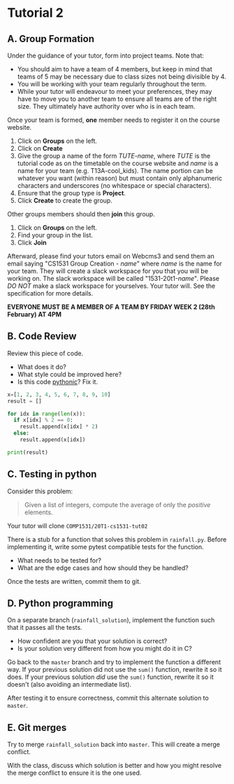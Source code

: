 # Tutorial 2

## A. Group Formation

Under the guidance of your tutor, form into project teams. Note that:

* You should aim to have a team of 4 members, but keep in mind that teams of 5 may be necessary due to class sizes not being divisible by 4.
* You will be working with your team regularly throughout the term.
* While your tutor will endeavour to meet your preferences, they may have to move you to another team to ensure all teams are of the right size. They ultimately have authority over who is in each team.

Once your team is formed, **one** member needs to register it on the course website.

1. Click on **Groups** on the left.
2. Click on **Create**
3. Give the group a name of the form *TUTE*-*name*, where *TUTE* is the tutorial code as on the timetable on the course website and *name* is a name for your team (e.g. T13A-cool_kids). The name portion can be whatever you want (within reason) but must contain only alphanumeric characters and underscores (no whitespace or special characters).
4. Ensure that the group type is **Project**.
5. Click **Create** to create the group.

Other groups members should then **join** this group.

1. Click on **Groups** on the left.
2. Find your group in the list.
3. Click **Join**

Afterward, please find your tutors email on Webcms3 and send them an email saying "CS1531 Group Creation - *name*" where *name* is the name for your team. They will create a slack workspace for you that you will be working on. The slack workspace will be called "1531-20t1-*name*". Please *DO NOT* make a slack workspace for yourselves. Your tutor will. See the specification for more details.

**EVERYONE MUST BE A MEMBER OF A TEAM BY FRIDAY WEEK 2 (28th February) AT 4PM**

## B. Code Review

Review this piece of code.
* What does it do?
* What style could be improved here?
* Is this code [pythonic](https://www.computerhope.com/jargon/p/pythonic.htm)? Fix it.

```python
x=[1, 2, 3, 4, 5, 6, 7, 8, 9, 10]
result = []

for idx in range(len(x)):
  if x[idx] % 2 == 0:
    result.append(x[idx] * 2)
  else:
    result.append(x[idx])

print(result)
```

## C. Testing in python

Consider this problem:

 > Given a list of integers, compute the average of only the *positive* elements.

Your tutor will clone `COMP1531/20T1-cs1531-tut02`

There is a stub for a function that solves this problem in `rainfall.py`. Before implementing it, write some pytest compatible tests for the function.

* What needs to be tested for?
* What are the edge cases and how should they be handled?

Once the tests are written, commit them to git.

## D. Python programming

On a separate branch (`rainfall_solution`), implement the function such that it passes all the tests.

* How confident are you that your solution is correct?
* Is your solution very different from how you might do it in C?

Go back to the `master` branch and try to implement the function a different way. If your previous solution did not use the `sum()` function, rewrite it so it does. If your previous solution *did* use the `sum()` function, rewrite it so it doesn't (also avoiding an intermediate list).

After testing it to ensure correctness, commit this alternate solution to `master`.

## E. Git merges

Try to merge `rainfall_solution` back into `master`. This will create a merge conflict.

With the class, discuss which solution is better and how you might resolve the merge conflict to ensure it is the one used.
